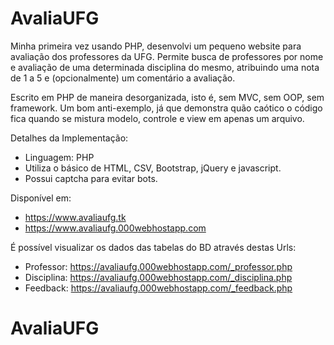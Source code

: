 # AvaliaUFG

Minha primeira vez usando PHP, desenvolvi um pequeno website para avaliação dos professores da UFG. Permite busca de professores por nome e avaliação de uma determinada disciplina do mesmo, atribuindo uma nota de 1 a 5 e (opcionalmente) um comentário a avaliação.

Escrito em PHP de maneira desorganizada, isto é, sem MVC, sem OOP, sem framework. Um bom anti-exemplo, já que demonstra quão caótico o código fica quando se mistura modelo, controle e view em apenas um arquivo.

Detalhes da Implementação:

 - Linguagem: PHP
 - Utiliza o básico de HTML, CSV, Bootstrap, jQuery e javascript.
 - Possui captcha para evitar bots.

Disponível em:
 - https://www.avaliaufg.tk
 - https://www.avaliaufg.000webhostapp.com

É possível visualizar os dados das tabelas do BD através destas Urls: 
 - Professor:  https://avaliaufg.000webhostapp.com/_professor.php 
 - Disciplina: https://avaliaufg.000webhostapp.com/_disciplina.php
 - Feedback:   https://avaliaufg.000webhostapp.com/_feedback.php 
# AvaliaUFG
